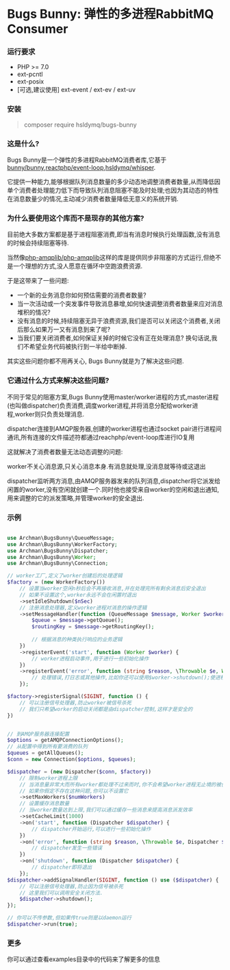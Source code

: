 # Bugs Bunny: 弹性的多进程RabbitMQ Consumer

### 运行要求
* PHP >= 7.0
* ext-pcntl
* ext-posix
* [可选,建议使用] ext-event / ext-ev / ext-uv

### 安装
> composer require hsldymq/bugs-bunny

### 这是什么?
Bugs Bunny是一个弹性的多进程RabbitMQ消费者库,它基于[bunny/bunny](https://github.com/jakubkulhan/bunny),[reactphp/event-loop](https://github.com/reactphp/event-loop),[hsldymq/whisper](https://github.com/hsldymq/whisper).

它提供一种能力,能够根据队列消息数量的多少动态地调整消费者数量,从而降低因单个消费者处理能力低下而导致队列消息阻塞不能及时处理;也因为其动态的特性在消息数量少的情况,主动减少消费者数量降低无意义的系统开销.

### 为什么要使用这个库而不是现存的其他方案?
目前绝大多数方案都是基于进程阻塞消费,即当有消息时候执行处理函数,没有消息的时候会持续阻塞等待.

当然像[php-amqplib/php-amqplib](https://github.com/php-amqplib/php-amqplib)这样的库是提供同步非阻塞的方式运行,但绝不是一个理想的方式,没人愿意在循环中空跑浪费资源.

于是这带来了一些问题:

* 一个新的业务消息你如何预估需要的消费者数量?
* 当一次活动或一个突发事件导致消息暴增,如何快速调整消费者数量来应对消息堆积的情况?
* 没有消息的时候,持续阻塞无异于浪费资源,我们是否可以关闭这个消费者,关闭后那么如果万一又有消息到来了呢?
* 当我们要关闭消费者,如何保证关掉的时候它没有正在处理消息? 换句话说,我们不希望业务代码被执行到一半给中断掉.

其实这些问题你都不用再关心, Bugs Bunny就是为了解决这些问题.

### 它通过什么方式来解决这些问题?
不同于常见的阻塞方案,Bugs Bunny使用master/worker进程的方式,master进程(也叫做dispatcher)负责消费,调度worker进程,并将消息分配给worker进程,worker则只负责处理消息.

dispatcher连接到AMQP服务器,创建的worker进程也通过socket pair进行进程间通讯,所有连接的文件描述符都通过reachphp/event-loop库进行IO复用

这就解决了消费者数量无法动态调整的问题:

worker不关心消息源,只关心消息本身.有消息就处理,没消息就等待或这退出

dispatcher监听两方消息,由AMQP服务器发来的队列消息,dispatcher将它派发给闲置的worker,没有空闲就创建一个.同时他也接受来自worker的空闲和退出通知,用来调整的它的派发策略,并管理worker的安全退出.

### 示例
```php

use Archman\BugsBunny\QueueMessage;
use Archman\BugsBunny\WorkerFactory;
use Archman\BugsBunny\Dispatcher;
use Archman\BugsBunny\Worker;
use Archman\BugsBunny\Connection;

// worker工厂,定义了worker创建后的处理逻辑
$factory = (new WorkerFactory())
    // 设置当worker空闲n秒后会不再接收消息,并在处理完所有剩余消息后安全退出
    // 如果不设置这个,worker永远不会在闲置时退出
    ->setIdleShutdown($nSec)
    // 注册消息处理器,定义worker进程对消息的操作逻辑
    ->setMessageHandler(function (QueueMessage $message, Worker $worker) {
        $queue = $message->getQueue();
        $routingKey = $message->getRoutingKey();
        
        // 根据消息的种类执行响应的业务逻辑
    })
    ->registerEvent('start', function (Worker $worker) {
        // worker进程启动事件,用于进行一些初始化操作
    })
    ->registerEvent('error', function (string $reason, \Throwable $e, Worker $worker) {
        // 处理错误,打日志或其他操作,比如你还可以使用$worker->shutdown();使进程安全退出
    });

$factory->registerSignal(SIGINT, function () {
    // 可以注册信号处理器,防止worker被信号杀死
    // 我们只希望worker的启动关闭都是由dispatcher控制,这样才是安全的
})    


// 到AMQP服务器连接配置
$options = getAMQPConnectionOptions(); 
// 从配置中得到所有要消费的队列
$queues = getAllQueues();
$conn = new Connection($options, $queues);

$dispatcher = (new Dispatcher($conn, $factory))
    // 限制worker进程上限
    // 当消息量非常大而所有worker都处理不过来而时,你不会希望worker进程无止境的被创建的
    // 如果你假定不存在这种问题,你可以不设置它
    ->setMaxWorkers($numWorkers)
    // 设置缓存消息数量
    // 当worker数量达到上限,我们可以通过缓存一些消息来提高消息派发效率
    ->setCacheLimit(1000)
    ->on('start', function (Dispatcher $dispatcher) {
        // dispatcher开始运行,可以进行一些初始化操作
    })
    ->on('error', function (string $reason, \Throwable $e, Dispatcher $dispatcher) {
        // dispatcher发生一些错误
    })
    ->on('shutdown', function (Dispatcher $dispatcher) {
        // dispatcher即将退出
    });
$dispatcher->addSignalHandler(SIGINT, function () use ($dispatcher) {
    // 可以注册信号处理器,防止因为信号被杀死
    // 这里我们可以调用安全关闭方法.
    $dispatcher->shutdown();
});

// 你可以不传参数,但如果传true则是以daemon运行
$dispatcher->run(true);
```

### 更多
你可以通过查看examples目录中的代码来了解更多的信息
